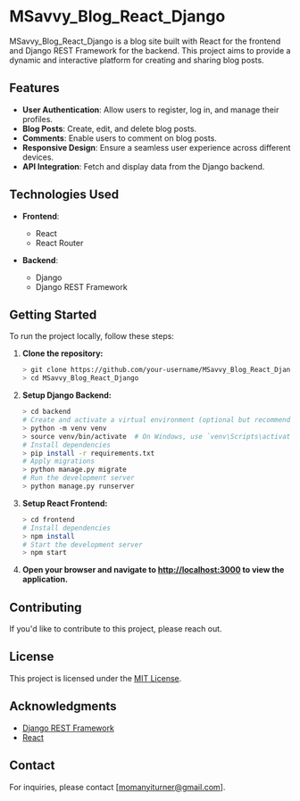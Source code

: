 # MSavvy_Blog_React_Django

MSavvy_Blog_React_Django is a blog site built with React for the frontend and Django REST Framework for the backend. This project aims to provide a dynamic and interactive platform for creating and sharing blog posts.

## Features

- **User Authentication**: Allow users to register, log in, and manage their profiles.
- **Blog Posts**: Create, edit, and delete blog posts.
- **Comments**: Enable users to comment on blog posts.
- **Responsive Design**: Ensure a seamless user experience across different devices.
- **API Integration**: Fetch and display data from the Django backend.

## Technologies Used

- **Frontend**:
  - React
  - React Router

- **Backend**:
  - Django
  - Django REST Framework

## Getting Started

To run the project locally, follow these steps:

1. **Clone the repository:**

    ```bash
    > git clone https://github.com/your-username/MSavvy_Blog_React_Django.git
    > cd MSavvy_Blog_React_Django
    ```

2. **Setup Django Backend:**

    ```bash
    > cd backend
    # Create and activate a virtual environment (optional but recommended)
    > python -m venv venv
    > source venv/bin/activate  # On Windows, use `venv\Scripts\activate`
    # Install dependencies
    > pip install -r requirements.txt
    # Apply migrations
    > python manage.py migrate
    # Run the development server
    > python manage.py runserver
    ```

3. **Setup React Frontend:**

    ```bash
    > cd frontend
    # Install dependencies
    > npm install
    # Start the development server
    > npm start
    ```

4. **Open your browser and navigate to [http://localhost:3000](http://localhost:3000) to view the application.**

## Contributing

If you'd like to contribute to this project, please reach out.

## License

This project is licensed under the [MIT License](LICENSE).

## Acknowledgments

- [Django REST Framework](https://www.django-rest-framework.org/)
- [React](https://reactjs.org/)

## Contact

For inquiries, please contact [momanyiturner@gmail.com].

